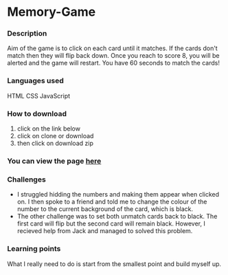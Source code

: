 # Memory-Game

### Description
Aim of the game is to click on each card until it matches. If the cards don't match then they will flip back down. Once you reach to score 8, you will be alerted and the game will restart. You have 60 seconds to match the cards!

### Languages used
HTML
CSS
JavaScript

### How to download
1. click on the link below
2. click on clone or download
3. then click on download zip

### You can view the page [here](https://github.com/npatel-1/Memory-Game-New/tree/dev)

### Challenges
* I struggled hidding the numbers and making them appear when clicked on. I then spoke to a friend and told me to change the colour of the number to the current background of the card, which is black.
* The other challenge was to set both unmatch cards back to black. The first card will flip but the second card will remain black. However, I recieved help from Jack and managed to solved this problem.

### Learning points
What I really need to do is start from the smallest point and build myself up.
